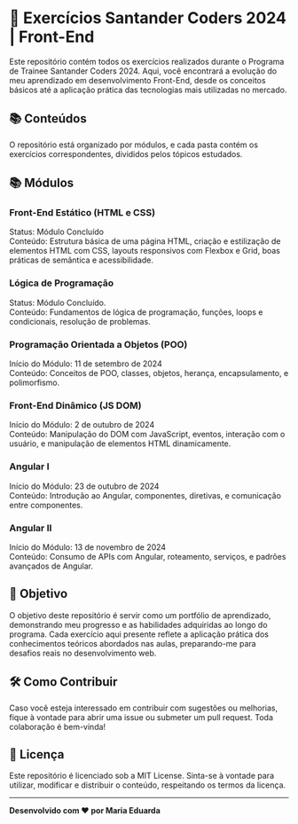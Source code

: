 <h1>📝 Exercícios Santander Coders 2024 | Front-End</h1>

<p>Este repositório contém todos os exercícios realizados durante o Programa de Trainee Santander Coders 2024. Aqui, você encontrará a evolução do meu aprendizado em desenvolvimento Front-End, desde os conceitos básicos até a aplicação prática das tecnologias mais utilizadas no mercado.</p>

<h2> 📚 Conteúdos</h2>
<p>O repositório está organizado por módulos, e cada pasta contém os exercícios correspondentes, divididos pelos tópicos estudados.</p>

<h2> 📚 Módulos </h2>
<h3>Front-End Estático (HTML e CSS)</h3>

<p>Status: Módulo Concluído <br>
Conteúdo: Estrutura básica de uma página HTML, criação e estilização de elementos HTML com CSS, layouts responsivos com Flexbox e Grid, boas práticas de semântica e acessibilidade.<br></p>

<h3>Lógica de Programação</h3>

<p>Status: Módulo Concluído.<br>
Conteúdo: Fundamentos de lógica de programação, funções, loops e condicionais, resolução de problemas.</p>

<h3>Programação Orientada a Objetos (POO)</h3>

<p>Início do Módulo: 11 de setembro de 2024 <br>
Conteúdo: Conceitos de POO, classes, objetos, herança, encapsulamento, e polimorfismo.</p>

<h3>Front-End Dinâmico (JS DOM)</h3>

<p>Início do Módulo: 2 de outubro de 2024 <br>
Conteúdo: Manipulação do DOM com JavaScript, eventos, interação com o usuário, e manipulação de elementos HTML dinamicamente.</p>

<h3>Angular I</h3> 

<p>Início do Módulo: 23 de outubro de 2024 <br>
Conteúdo: Introdução ao Angular, componentes, diretivas, e comunicação entre componentes.</p>

<h3>Angular II</h3>

<p>Início do Módulo: 13 de novembro de 2024 <br>
Conteúdo: Consumo de APIs com Angular, roteamento, serviços, e padrões avançados de Angular.</p>

<h2>🚀 Objetivo</h2>
<p>O objetivo deste repositório é servir como um portfólio de aprendizado, demonstrando meu progresso e as habilidades adquiridas ao longo do programa. Cada exercício aqui presente reflete a aplicação prática dos conhecimentos teóricos abordados nas aulas, preparando-me para desafios reais no desenvolvimento web.</p>

<h2>🛠️ Como Contribuir</h2>
<p>Caso você esteja interessado em contribuir com sugestões ou melhorias, fique à vontade para abrir uma issue ou submeter um pull request. Toda colaboração é bem-vinda!</p>

<h2> 📄 Licença </h2>
<p>Este repositório é licenciado sob a MIT License. Sinta-se à vontade para utilizar, modificar e distribuir o conteúdo, respeitando os termos da licença.</p>
<hr>
<strong>Desenvolvido com ❤️ por Maria Eduarda</strong>
